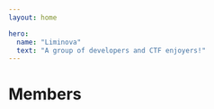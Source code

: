 ```yaml
---
layout: home

hero:
  name: "Liminova"
  text: "A group of developers and CTF enjoyers!"
---
```


<script setup>
import { VPTeamMembers } from "vitepress/theme";

const members = [
    {
        avatar: "https://avatars.githubusercontent.com/u/52886388?v=4",
        name: "Rylie",
        title: "resident troller, CTF division",
        links: [
            { icon: "github", link: "https://github.com/j1nxie" },
            { icon: "twitter", link: "https://x.com/_lumi9" },
            {
                icon: {
                    svg: '<svg role="img" viewBox="0 0 24 24" xmlns="http://www.w3.org/2000/svg"><title>osu!</title><path d="M7.698 10.362c-.1855-.2184-.4189-.3905-.7002-.5162-.2813-.1257-.6104-.1885-.9874-.1885s-.7046.0628-.9829.1885-.5088.2978-.6912.5162c-.1827.2185-.3203.4773-.413.7765-.0928.2993-.1391.6194-.1391.9605 0 .3412.0463.6584.1391.9516.0927.2933.2303.5491.413.7675.1824.2185.4129.3891.6912.5116.2783.1226.6059.1841.9829.1841s.7061-.0615.9875-.1841c.2813-.1226.5146-.2931.7002-.5116.1855-.2184.3231-.4742.413-.7675.0897-.2931.1346-.6104.1346-.9516 0-.3411-.0449-.6612-.1346-.9605-.0899-.2992-.2276-.558-.4131-.7765zm-.965 2.8096c-.1467.2484-.3875.3725-.7227.3725-.3291 0-.567-.1241-.7136-.3725-.1467-.2483-.2199-.6059-.2199-1.0727s.0732-.8243.2199-1.0727c.1466-.2482.3844-.3725.7136-.3725.3352 0 .5759.1243.7227.3725.1466.2484.2199.6059.2199 1.0727.0001.4668-.0733.8245-.2199 1.0727zm11.8894-.8303-.0898-4.3896a4.5409 4.5409 0 0 1 .6912-.0539c.2334 0 .4668.0179.7002.0539l-.0898 4.3896c-.2096.0359-.41.0538-.6015.0538a3.4957 3.4957 0 0 1-.6103-.0538zm1.3196 1.4003c0 .2215-.0179.443-.0538.6643a4.2055 4.2055 0 0 1-.6553.0538 4.1414 4.1414 0 0 1-.6642-.0538 4.0882 4.0882 0 0 1-.0539-.6553c0-.2154.018-.4367.0539-.6643a4.0876 4.0876 0 0 1 .6552-.0538c.2155 0 .4368.018.6643.0538.0359.2276.0538.446.0538.6553zm-3.2226-4.0305c.2095 0 .422.018.6373.0539v4.4614c-.1916.0659-.4443.1302-.7585.193-.3141.0629-.6418.0943-.9829.0943-.3052 0-.5985-.024-.8798-.0718-.2813-.0479-.5282-.1495-.7405-.3052-.2125-.1555-.3815-.3829-.5072-.6823-.1257-.2991-.1885-.697-.1885-1.1938V9.765a3.8725 3.8725 0 0 1 .6373-.0539c.2094 0 .4219.018.6373.0539v2.4596c0 .2455.0194.4474.0584.6059.0388.1586.0988.2843.1795.377a.6606.6606 0 0 0 .3007.1974c.1197.0391.2603.0584.4219.0584.2214 0 .407-.0209.5566-.0628V9.765a3.8218 3.8218 0 0 1 .6284-.0539zm-4.3625 2.6841c.0538.1497.0808.3321.0808.5476 0 .2215-.0464.428-.1392.6194-.0928.1916-.2274.3577-.4039.4982-.1766.1407-.3905.2514-.6418.3322-.2514.0808-.5356.1212-.8528.1212a5.2984 5.2984 0 0 1-.395-.0135 3.1226 3.1226 0 0 1-.3456-.0448 4.0482 4.0482 0 0 1-.3277-.0763 3.9336 3.9336 0 0 1-.35-.1166 2.5768 2.5768 0 0 1 .0852-.4893 3.0737 3.0737 0 0 1 .1751-.4802c.1975.0779.3844.1362.561.1751.1765.039.3605.0584.5521.0584.0838 0 .175-.0075.2738-.0225a.9945.9945 0 0 0 .2737-.0808.6467.6467 0 0 0 .2109-.1526c.0569-.0628.0853-.145.0853-.2469 0-.1436-.0434-.2469-.1302-.3097-.0868-.0628-.208-.1181-.3636-.1661l-.5565-.1616c-.3352-.0956-.5969-.2379-.7855-.4263-.1885-.1886-.2827-.4713-.2827-.8484 0-.4547.163-.8108.4892-1.0682.3261-.2573.7705-.386 1.333-.386.2334 0 .4638.0211.6913.0629.2273.0419.4578.1048.6912.1885-.012.1557-.0419.3173-.0897.4847-.048.1676-.1048.3142-.1706.4398a3.58 3.58 0 0 0-.4757-.1571 2.18 2.18 0 0 0-.5477-.0673c-.2034 0-.3621.0314-.4758.0943-.1137.0629-.1705.1631-.1705.3007 0 .1317.0403.2244.1211.2783.0809.0538.1959.1048.3456.1526l.5117.1526c.1675.048.3187.1063.4533.1751.1347.0688.2498.1541.3456.2558.0958.1016.1707.2272.2246.3768zM12 0C5.3726 0 0 5.3726 0 12.0001 0 18.6273 5.3726 24 12 24c6.6275 0 12-5.3727 12-11.9999C24 5.3726 18.6275 0 12 0zm0 22.8c-5.9647 0-10.8-4.8354-10.8-10.7999C1.2 6.0353 6.0353 1.2 12 1.2s10.8 4.8353 10.8 10.8001C22.8 17.9646 17.9647 22.8 12 22.8z"/></svg>'
                },
                link: "https://osu.ppy.sh/u/14585583",
            },
        ],
    },
    {
        avatar: "https://avatars.githubusercontent.com/u/107946882?v=4",
        name: "Peachy",
        links: [
            { icon: "github", link: "https://github.com/Peachy72" },
        ],
    },
    {
        avatar: "https://avatars.githubusercontent.com/u/20481024?v=4",
        name: "Delnegend",
        links: [
            { icon: "github", link: "https://github.com/Delnegend" },
        ],
    },
    {
        avatar: "https://avatars.githubusercontent.com/u/92161394?v=4",
        name: "Ellimac",
        links: [
            { icon: "github", link: "https://github.com/EllimacH" },
        ],
    },
    {
        avatar: "https://avatars.githubusercontent.com/u/101856461?v=4",
        name: "Maxim",
        links: [
            { icon: "github", link: "https://github.com/GHCMaxim" },
        ],
    },
    {
        avatar: "https://avatars.githubusercontent.com/u/44142531?v=4",
        name: "NamSPro",
        links: [
            { icon: "github", link: "https://github.com/NamSPro" },
            {
                icon: {
                    svg: '<svg role="img" viewBox="0 0 24 24" xmlns="http://www.w3.org/2000/svg"><title>osu!</title><path d="M7.698 10.362c-.1855-.2184-.4189-.3905-.7002-.5162-.2813-.1257-.6104-.1885-.9874-.1885s-.7046.0628-.9829.1885-.5088.2978-.6912.5162c-.1827.2185-.3203.4773-.413.7765-.0928.2993-.1391.6194-.1391.9605 0 .3412.0463.6584.1391.9516.0927.2933.2303.5491.413.7675.1824.2185.4129.3891.6912.5116.2783.1226.6059.1841.9829.1841s.7061-.0615.9875-.1841c.2813-.1226.5146-.2931.7002-.5116.1855-.2184.3231-.4742.413-.7675.0897-.2931.1346-.6104.1346-.9516 0-.3411-.0449-.6612-.1346-.9605-.0899-.2992-.2276-.558-.4131-.7765zm-.965 2.8096c-.1467.2484-.3875.3725-.7227.3725-.3291 0-.567-.1241-.7136-.3725-.1467-.2483-.2199-.6059-.2199-1.0727s.0732-.8243.2199-1.0727c.1466-.2482.3844-.3725.7136-.3725.3352 0 .5759.1243.7227.3725.1466.2484.2199.6059.2199 1.0727.0001.4668-.0733.8245-.2199 1.0727zm11.8894-.8303-.0898-4.3896a4.5409 4.5409 0 0 1 .6912-.0539c.2334 0 .4668.0179.7002.0539l-.0898 4.3896c-.2096.0359-.41.0538-.6015.0538a3.4957 3.4957 0 0 1-.6103-.0538zm1.3196 1.4003c0 .2215-.0179.443-.0538.6643a4.2055 4.2055 0 0 1-.6553.0538 4.1414 4.1414 0 0 1-.6642-.0538 4.0882 4.0882 0 0 1-.0539-.6553c0-.2154.018-.4367.0539-.6643a4.0876 4.0876 0 0 1 .6552-.0538c.2155 0 .4368.018.6643.0538.0359.2276.0538.446.0538.6553zm-3.2226-4.0305c.2095 0 .422.018.6373.0539v4.4614c-.1916.0659-.4443.1302-.7585.193-.3141.0629-.6418.0943-.9829.0943-.3052 0-.5985-.024-.8798-.0718-.2813-.0479-.5282-.1495-.7405-.3052-.2125-.1555-.3815-.3829-.5072-.6823-.1257-.2991-.1885-.697-.1885-1.1938V9.765a3.8725 3.8725 0 0 1 .6373-.0539c.2094 0 .4219.018.6373.0539v2.4596c0 .2455.0194.4474.0584.6059.0388.1586.0988.2843.1795.377a.6606.6606 0 0 0 .3007.1974c.1197.0391.2603.0584.4219.0584.2214 0 .407-.0209.5566-.0628V9.765a3.8218 3.8218 0 0 1 .6284-.0539zm-4.3625 2.6841c.0538.1497.0808.3321.0808.5476 0 .2215-.0464.428-.1392.6194-.0928.1916-.2274.3577-.4039.4982-.1766.1407-.3905.2514-.6418.3322-.2514.0808-.5356.1212-.8528.1212a5.2984 5.2984 0 0 1-.395-.0135 3.1226 3.1226 0 0 1-.3456-.0448 4.0482 4.0482 0 0 1-.3277-.0763 3.9336 3.9336 0 0 1-.35-.1166 2.5768 2.5768 0 0 1 .0852-.4893 3.0737 3.0737 0 0 1 .1751-.4802c.1975.0779.3844.1362.561.1751.1765.039.3605.0584.5521.0584.0838 0 .175-.0075.2738-.0225a.9945.9945 0 0 0 .2737-.0808.6467.6467 0 0 0 .2109-.1526c.0569-.0628.0853-.145.0853-.2469 0-.1436-.0434-.2469-.1302-.3097-.0868-.0628-.208-.1181-.3636-.1661l-.5565-.1616c-.3352-.0956-.5969-.2379-.7855-.4263-.1885-.1886-.2827-.4713-.2827-.8484 0-.4547.163-.8108.4892-1.0682.3261-.2573.7705-.386 1.333-.386.2334 0 .4638.0211.6913.0629.2273.0419.4578.1048.6912.1885-.012.1557-.0419.3173-.0897.4847-.048.1676-.1048.3142-.1706.4398a3.58 3.58 0 0 0-.4757-.1571 2.18 2.18 0 0 0-.5477-.0673c-.2034 0-.3621.0314-.4758.0943-.1137.0629-.1705.1631-.1705.3007 0 .1317.0403.2244.1211.2783.0809.0538.1959.1048.3456.1526l.5117.1526c.1675.048.3187.1063.4533.1751.1347.0688.2498.1541.3456.2558.0958.1016.1707.2272.2246.3768zM12 0C5.3726 0 0 5.3726 0 12.0001 0 18.6273 5.3726 24 12 24c6.6275 0 12-5.3727 12-11.9999C24 5.3726 18.6275 0 12 0zm0 22.8c-5.9647 0-10.8-4.8354-10.8-10.7999C1.2 6.0353 6.0353 1.2 12 1.2s10.8 4.8353 10.8 10.8001C22.8 17.9646 17.9647 22.8 12 22.8z"/></svg>'
                },
                link: "https://osu.ppy.sh/u/11387006",
            },
        ],
    },
    {
        avatar: "https://avatars.githubusercontent.com/u/92439990?v=4",
        name: "beerpsi",
        links: [
            { icon: "github", link: "https://github.com/beer-psi" },
        ],
    },
    {
        avatar: "/sorako.jpg",
        name: "Sorako",
        title: "local yappend developer",
        links: [],
    },
]
</script>

<h1>Members</h1>

<VPTeamMembers size="medium" :members="members" />
